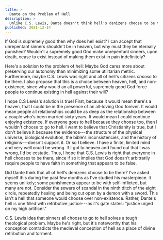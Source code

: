 ```yaml
---
title: >
  Dante on the Problem of Hell
description: >
  Unlike C.S. Lewis, Dante doesn't think hell's denizens choose to be there.
published: 2021-12-14
---
```


If God is supremely good then why does hell exist? I can accept that unrepentant sinners shouldn't be in heaven, but why must they be eternally punished? Wouldn't a supremely good God make unrepentant sinners, upon death, cease to exist instead of making them exist in pain indefinitely?

Here's a solution to the problem of hell: Maybe God cares more about preserving our autonomy than minimizing some utilitarian metric. Furthermore, maybe C.S. Lewis was right and all of hell's citizens _choose_ to be there. I also propose that this is a choice between heaven, hell, and non-existence, since why would an all powerful, supremely good God force people to continue existing in hell against their will?

I hope C.S Lewis's solution is true! First, because it would mean there's a heaven, that I could be in the presence of an all-loving God forever. It would mean people all relationships could be as deep as the relationship between a couple who's been married sixty years. It would mean I could continue enjoying existence. If everyone goes to hell because they choose too, then I wouldn't choose to go to hell. I want to believe that Christianity is true, but I don't believe it because the evidence---the structure of the physical universe, biological evolution, the bible's inconsistencies, and the history of religions---doesn't support it. Or so I believe. I have a finite, limited mind and very well could be wrong. If I got to heaven and found out that I was wrong, I'd be ecstatic. Thus, I hope that C.S. Lewis is right that everyone in hell chooses to be there, since if so it implies that God doesn't arbitrarily require people to have faith in something that appears to be false.

Did Dante think that all of hell's denizens choose to be there? I've asked myself this during the past few months as I've studied his masterpiece. It seems unlikely; some punishments appear to be with self-inflicted, but many are not. Consider the sowers of scandal in the ninth ditch of the eight circle, repeatedly healing and being cut open by a demon with a sword. This isn't a hell that someone would choose over non-existence. Rather, Dante's hell is one filled with retributive justice---as it's gate states: "justice urged on my high artificer."

C.S. Lewis idea that sinners all choose to go to hell solves a tough theological problem. Maybe he's right, but it's noteworthy that his conception contradicts the medieval conception of hell as a place of divine retribution and torment.
